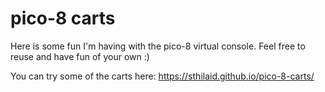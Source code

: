 pico-8 carts
=======================
Here is some fun I'm having with the pico-8 virtual console. Feel free to reuse and have fun of your own :)

You can try some of the carts here: https://sthilaid.github.io/pico-8-carts/